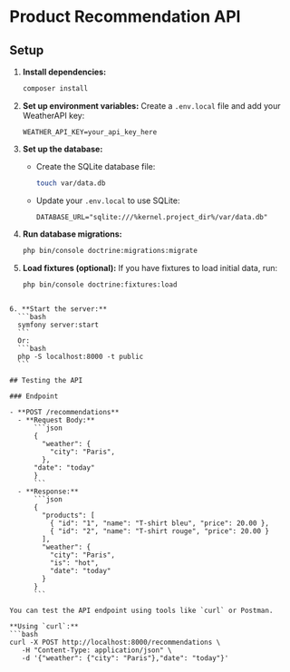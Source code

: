 # Product Recommendation API

## Setup


1. **Install dependencies:**
    ```bash
    composer install
    ```

2. **Set up environment variables:**
    Create a `.env.local` file and add your WeatherAPI key:
    ```env
    WEATHER_API_KEY=your_api_key_here
    ```

3. **Set up the database:**
    - Create the SQLite database file:
        ```bash
        touch var/data.db
        ```
    - Update your `.env.local` to use SQLite:
        ```env
        DATABASE_URL="sqlite:///%kernel.project_dir%/var/data.db"
        ```

4. **Run database migrations:**
    ```bash
    php bin/console doctrine:migrations:migrate
    ```

5. **Load fixtures (optional):**
    If you have fixtures to load initial data, run:
    ```bash
    php bin/console doctrine:fixtures:load
  ```

6. **Start the server:**
    ```bash
    symfony server:start
    ```
    Or:
    ```bash
    php -S localhost:8000 -t public
    ```

## Testing the API

### Endpoint

- **POST /recommendations**
    - **Request Body:**
        ```json
        {
          "weather": {
            "city": "Paris",
          },
        "date": "today"
        }
        ```
    - **Response:**
        ```json
        {
          "products": [
            { "id": "1", "name": "T-shirt bleu", "price": 20.00 },
            { "id": "2", "name": "T-shirt rouge", "price": 20.00 }
          ],
          "weather": {
            "city": "Paris",
            "is": "hot",
            "date": "today"
          }
        }
        ```

You can test the API endpoint using tools like `curl` or Postman.

**Using `curl`:**
```bash
curl -X POST http://localhost:8000/recommendations \
     -H "Content-Type: application/json" \
     -d '{"weather": {"city": "Paris"},"date": "today"}'

